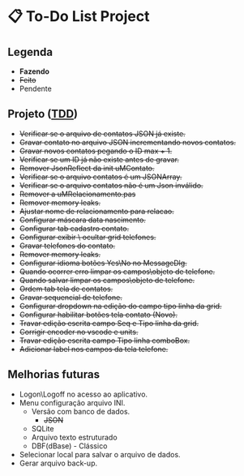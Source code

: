 # 📋 To-Do List Project

## Legenda

- __Fazendo__
- ~~Feito~~
- Pendente

## Projeto ([TDD](https://github.com/KAYOKG/BibliotecaDev/blob/main/LivrosDev/TDD%20-%20Desenvolvimento%20Guiado%20por%20Testes%20-%20Autor%20(Ken%20Beck).pdf))

-  ~~Verificar se o arquivo de contatos JSON já existe.~~
-  ~~Gravar contato no arquivo JSON incrementando novos contatos.~~
-  ~~Gravar novos contatos pegando o ID max + 1.~~
-  ~~Verificar se um ID já não existe antes de gravar.~~
-  ~~Remover JsonReflect da init uMContato.~~
-  ~~Verificar se o arquivo contatos é um JSONArray.~~
-  ~~Verificar se o arquivo contatos não é um Json inválido.~~
-  ~~Remover a uMRelacionamento.pas~~
-  ~~Remover memory leaks.~~
-  ~~Ajustar nome de relacionamento para relacao.~~
-  ~~Configurar máscara data nascimento.~~
-  ~~Configurar tab cadastro contato.~~
-  ~~Configurar exibir \ ocultar grid telefones.~~
-  ~~Gravar telefones do contato.~~
-  ~~Remover memory leaks.~~
-  ~~Configurar idioma botões Yes\No no MessageDlg.~~
-  ~~Quando ocorrer erro limpar os campos\objeto de telefone.~~
-  ~~Quando salvar limpar os campos\objeto de telefone.~~
-  ~~Ordem tab tela de contatos.~~
-  ~~Gravar sequencial de telefone.~~
-  ~~Configurar dropdown na edição do campo tipo linha da grid.~~
-  ~~Configurar habilitar botões tela contato (Novo).~~
-  ~~Travar edição escrita campo Seq e Tipo linha da grid.~~
-  ~~Corrigir encoder no vscode e units.~~
-  ~~Travar edição escrita campo Tipo linha comboBox.~~
-  ~~Adicionar label nos campos da tela telefone.~~

## Melhorias futuras

-  Logon\Logoff no acesso ao aplicativo.
-  Menu configuração arquivo INI.
    -  Versão com banco de dados.
		  *   ~~JSON~~
      *   SQLite
      *   Arquivo texto estruturado
      *   DBF(dBase) - Clássico
-  Selecionar local para salvar o arquivo de dados.
-  Gerar arquivo back-up.
